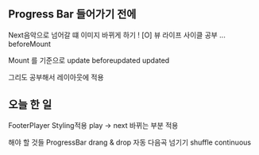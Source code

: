 ## Progress Bar 들어가기 전에 

Next음악으로 넘어갈 떄 이미지 바뀌게 하기 ! [O]
뷰 라이프 사이클 공부 
...
beforeMount

Mount 를 기준으로  update
beforeupdated
updated 


그리도 공부해서 레이아웃에 적용 

## 오늘 한 일 


FooterPlayer Styling적용 
play -> next 바뀌는 부분 적용 

해야 할 것들 
ProgressBar drang & drop
자동 다음곡 넘기기 
shuffle
continuous